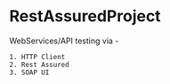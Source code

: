 # RestAssuredProject

WebServices/API testing via - 

    1. HTTP Client
    2. Rest Assured 
    3. SOAP UI
